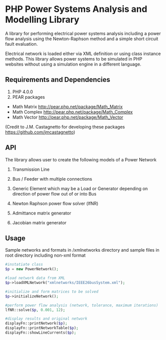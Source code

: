 # PHP Power Systems Analysis and Modelling Library

A library for performing electrical power systems analysis including a power flow analysis using the Newton-Raphson method and a simple short circuit fault evaluation.

Electrical network is loaded either via XML definition or using class instance methods. This library allows power systems to be simulated in PHP websites without using a simulation engine in a different language.

Requirements and Dependencies
-----------------------------

1. PHP 4.0.0
2. PEAR packages
  * Math Matrix http://pear.php.net/package/Math_Matrix
  * Math Complex http://pear.php.net/package/Math_Complex
  * Math Vector http://pear.php.net/package/Math_Vector 

(Credit to J.M. Castagnetto for developing these packages <https://github.com/jmcastagnetto>)

API
-----
The library allows user to create the following models of a Power Network

1. Transmission Line

2. Bus / Feeder with multiple connections

3. Generic Element which may be a Load or Generator depending on direction of power flow out of or into Bus

4. Newton Raphson power flow solver (lfNR)

5. Admittance matrix generator

6. Jacobian matrix generator

Usage
-----
Sample networks and formats in /xmlnetworks directory and sample files in root directory including non-xml format

```php
#instatiate class
$p = new PowerNetwork();

#load network data from XML
$p->loadXMLNetwork("xmlnetworks/IEEE26busSystem.xml");

#initialize and form matrices to be solved
$p->initializeNetwork();

#perform power flow analysis (network, tolerance, maximum iterations)
lfNR::solve($p, 0.001, 12);

#display results and original network
displayFn::printNetwork($p);
displayFn::printNetworkTable($p);
displayFn::showLineCurrents($p);

```
